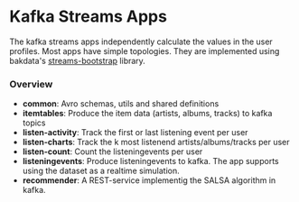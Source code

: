 # Kafka Streams Apps

The kafka streams apps independently calculate the values in the user profiles.
Most apps have simple topologies. They are implemented using bakdata's [streams-bootstrap](https://github.com/bakdata/streams-bootstrap) library.

### Overview

* **common**: Avro schemas, utils and shared definitions
* **itemtables**: Produce the item data (artists, albums, tracks) to kafka topics
* **listen-activity**: Track the first or last listening event per user
* **listen-charts**: Track the k most listenend artists/albums/tracks per user
* **listen-count**: Count the listeningevents per user
* **listeningevents**: Produce listeningevents to kafka. The app supports using the dataset as a realtime simulation.
* **recommender**: A REST-service implementig the SALSA algorithm in kafka.
